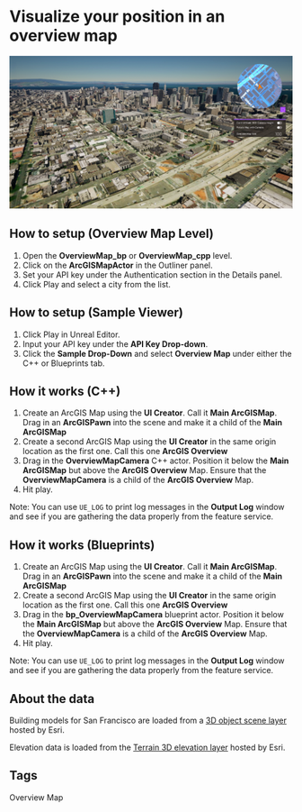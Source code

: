 # Visualize your position in an overview map

![Image of Overview Map](OverviewMap.png)

## How to setup (Overview Map Level)

1. Open the **OverviewMap_bp** or **OverviewMap_cpp** level.
2. Click on the **ArcGISMapActor** in the Outliner panel.
3. Set your API key under the Authentication section in the Details panel.
4. Click Play and select a city from the list.

## How to setup (Sample Viewer)

1. Click Play in Unreal Editor.
2. Input your API key under the **API Key Drop-down**.
3. Click the **Sample Drop-Down** and select **Overview Map** under either the C++ or Blueprints tab.

## How it works (C++)

1. Create an ArcGIS Map using the **UI Creator**. Call it **Main ArcGISMap**. Drag in an **ArcGISPawn** into the scene and make it a child of the **Main ArcGISMap**
2. Create a second ArcGIS Map using the **UI Creator** in the same origin location as the first one. Call this one **ArcGIS Overview**
3. Drag in the **OverviewMapCamera** C++ actor. Position it below the **Main ArcGISMap** but above the **ArcGIS Overview** Map. Ensure that the **OverviewMapCamera** is a child of the **ArcGIS Overview** Map.
4. Hit play.

Note: You can use `UE_LOG` to print log messages in the **Output Log** window and see if you are gathering the data properly from the feature service.

## How it works (Blueprints)

1. Create an ArcGIS Map using the **UI Creator**. Call it **Main ArcGISMap**. Drag in an **ArcGISPawn** into the scene and make it a child of the **Main ArcGISMap**
2. Create a second ArcGIS Map using the **UI Creator** in the same origin location as the first one. Call this one **ArcGIS Overview**
3. Drag in the **bp_OverviewMapCamera** blueprint actor. Position it below the **Main ArcGISMap** but above the **ArcGIS Overview** Map. Ensure that the **OverviewMapCamera** is a child of the **ArcGIS Overview** Map.
4. Hit play.

Note: You can use `UE_LOG` to print log messages in the **Output Log** window and see if you are gathering the data properly from the feature service.

## About the data

Building models for San Francisco are loaded from a [3D object scene layer](https://tiles.arcgis.com/tiles/z2tnIkrLQ2BRzr6P/arcgis/rest/services/SanFrancisco_Bldgs/SceneServer) hosted by Esri.

Elevation data is loaded from the [Terrain 3D elevation layer](https://www.arcgis.com/home/item.html?id=7029fb60158543ad845c7e1527af11e4) hosted by Esri.

## Tags

Overview Map